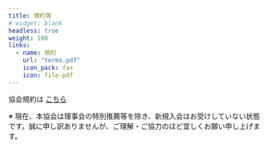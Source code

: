 ```yaml
---
title: 規約等
# widget: blank
headless: true
weight: 100
links:
  - name: 規約
    url: "terms.pdf"
    icon_pack: fas
    icon: file-pdf
---
```

協会規約は [こちら](terms.pdf)

※ 現在、本協会は理事会の特別推薦等を除き、新規入会はお受けしていない状態です。誠に申し訳ありませんが、ご理解・ご協力のほど宜しくお願い申し上げます。


